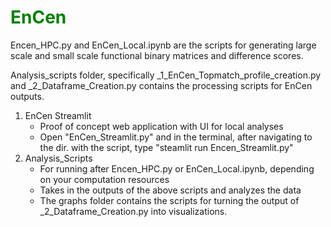 <span style="color:green;">EnCen</span>
=====
 Encen_HPC.py and EnCen_Local.ipynb are the scripts for generating large scale and small scale functional binary matrices and difference scores. 
 
 Analysis_scripts folder, specifically _1_EnCen_Topmatch_profile_creation.py and _2_Dataframe_Creation.py contains the processing scripts for EnCen outputs. 
 

1) EnCen Streamlit
   - Proof of concept web application with UI for local analyses
   - Open "EnCen_Streamlit.py" and in the terminal, after navigating to the dir. with the script, type "steamlit run Encen_Streamlit.py"
2) Analysis_Scripts
   - For running after Encen_HPC.py or EnCen_Local.ipynb, depending on your computation resources
   - Takes in the outputs of the above scripts and analyzes the data
   - The graphs folder contains the scripts for turning the output of _2_Dataframe_Creation.py into visualizations. 

 
